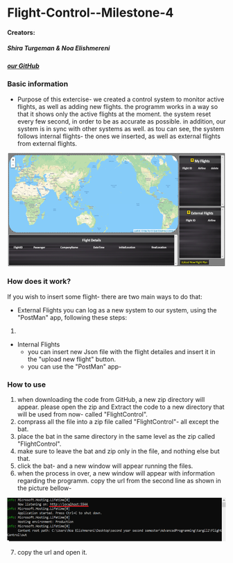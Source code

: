 
# Flight-Control--Milestone-4


#### Creators: 
##### Shira Turgeman & Noa Elishmereni
#####  [our GitHub](https://github.com/noaElish/Flight-Control--Milestone-4)

### **Basic information**
* Purpose of this extercise-
we created a control system to monitor active flights, as well as adding new flights. the programm works in a way so that it shows only the active flights at the moment. the system reset every few second, in order to be as accurate as possible. 
in addition, our system is in sync with other systems as well. as tou can see, the system follows internal flights- the ones we inserted, as well as external flights from external flights. 

 <p align="center">
 <img src=".\fc-image.png" width="500" height="260">
</p>


   
### **How does it work?**
If you wish to insert some flight- there are two main ways to do that:
* External Flights
you can log as a new system to our system, using the "PostMan" app, following these steps:
1.
* Internal Flights
  * you can insert new Json file with the flight detailes and insert it in the "upload new flight" button.
  * you can use the "PostMan" app- 

### **How to use**
1. when downloading the code from GitHub, a new zip directory will appear. 
please open the zip and Extract the code to a new directory that will be used from now- called "FlightControl".
2. comprass all the file into a zip file called "FlightControl"- all except the bat.
3. place the bat in the same directory in the same level as the zip called "FlightControl".
4. make sure to leave the bat and zip only in the file, and nothing else but that. 
5. click the bat- and a new window will appear running the files. 
6. when the process in over, a new window will appear with information regarding the programm. copy the url from the second line as shown in the picture bellow-

 <p align="center">
 <img src=".\compile.png" width="700" height="100">
</p>

7. copy the url and open it.

